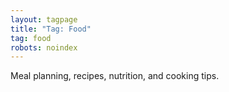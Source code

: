 ```yaml
---
layout: tagpage
title: "Tag: Food"
tag: food
robots: noindex
---
```


Meal planning, recipes, nutrition, and cooking tips.

